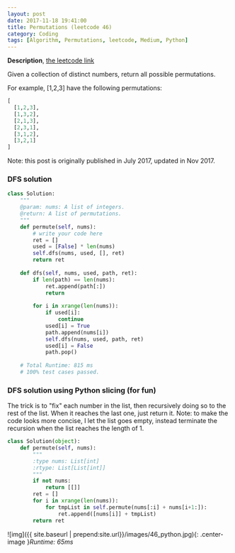 ```yaml
---
layout: post
date: 2017-11-18 19:41:00
title: Permutations (leetcode 46)
category: Coding
tags: [Algorithm, Permutations, leetcode, Medium, Python]
---
```


**Description**,
[the leetcode link](https://leetcode.com/submissions/detail/111055225/)

Given a collection of distinct numbers, return all possible permutations.



For example,
[1,2,3] have the following permutations:
```python
[
  [1,2,3],
  [1,3,2],
  [2,1,3],
  [2,3,1],
  [3,1,2],
  [3,2,1]
]
```
Note: this post is originally published in July 2017, updated in Nov 2017.

### DFS solution
```python
class Solution:
    """
    @param: nums: A list of integers.
    @return: A list of permutations.
    """
    def permute(self, nums):
        # write your code here
        ret = []
        used = [False] * len(nums)
        self.dfs(nums, used, [], ret)
        return ret
        
    def dfs(self, nums, used, path, ret):
        if len(path) == len(nums):
            ret.append(path[:])
            return
        
        for i in xrange(len(nums)):
            if used[i]:
                continue
            used[i] = True
            path.append(nums[i])
            self.dfs(nums, used, path, ret)
            used[i] = False
            path.pop()
            
    # Total Runtime: 815 ms
    # 100% test cases passed.
```

### DFS solution using Python slicing (for fun)
The trick is to "fix" each number in the list, then recursively doing so to the rest of the list.
When it reaches the last one, just return it.
Note: to make the code looks more concise, I let the list goes empty, instead terminate the recursion when the list reaches the length of 1.

```python
class Solution(object):
    def permute(self, nums):
        """
        :type nums: List[int]
        :rtype: List[List[int]]
        """
        if not nums:
            return [[]]
        ret = []
        for i in xrange(len(nums)):
            for tmpList in self.permute(nums[:i] + nums[i+1:]):
                ret.append([nums[i]] + tmpList)
        return ret
```

![img]({{ site.baseurl | prepend:site.url}}/images/46_python.jpg){: .center-image }*Runtime: 65ms*
